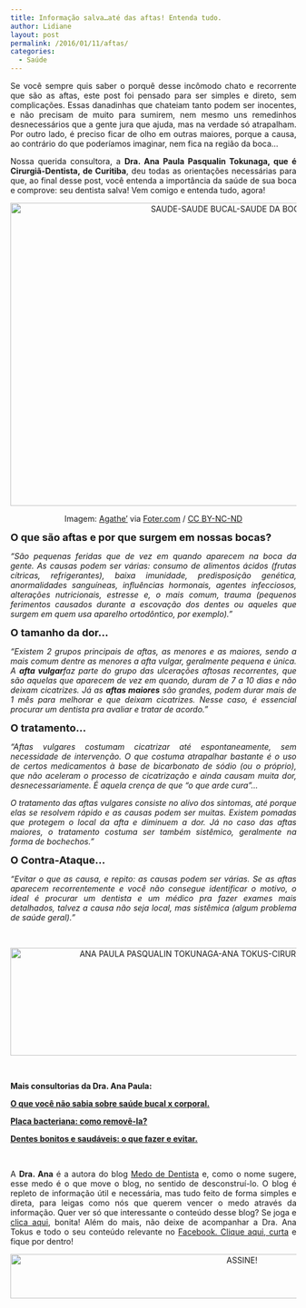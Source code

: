 ```yaml
---
title: Informação salva…até das aftas! Entenda tudo.
author: Lidiane
layout: post
permalink: /2016/01/11/aftas/
categories:
  - Saúde
---
```

<p align="justify">
  Se você sempre quis saber o porquê desse incômodo chato e recorrente que são as aftas, este post foi pensado para ser simples e direto, sem complicações. Essas danadinhas que chateiam tanto podem ser inocentes, e não precisam de muito para sumirem, nem mesmo uns remedinhos desnecessários que a gente jura que ajuda, mas na verdade só atrapalham. Por outro lado, é preciso ficar de olho em outras maiores, porque a causa, ao contrário do que poderíamos imaginar, nem fica na região da boca…
</p>

<p align="justify">
  Nossa querida consultora, a <strong>Dra. Ana Paula Pasqualin Tokunaga, que é Cirurgiã-Dentista, de Curitiba</strong>, deu todas as orientações necessárias para que, ao final desse post, você entenda a importância da saúde de sua boca e comprove: seu dentista salva! Vem comigo e entenda tudo, agora!
</p>

<p align="center">
  <a href="https://www.trololodemulher.com.br/2016/01/SAUDE-SAUDE-BUCAL-SAUDE-DA-BOCA-AFTAS.jpg"><img class="alignnone size-full wp-image-11785" src="https://www.trololodemulher.com.br/2016/01/SAUDE-SAUDE-BUCAL-SAUDE-DA-BOCA-AFTAS.jpg" alt="SAUDE-SAUDE BUCAL-SAUDE DA BOCA-AFTAS" width="800" height="534" /></a>
</p>

<p align="center">
  Imagem: <a href="https://www.flickr.com/photos/agatheapostrophe/16316829851/" target="_blank" rel="noopener noreferrer">Agathe&#8217;</a> via <a href="http://foter.com/" target="_blank" rel="noopener noreferrer">Foter.com</a> / <a href="http://creativecommons.org/licenses/by-nc-nd/2.0/" target="_blank" rel="noopener noreferrer">CC BY-NC-ND</a>
</p>

<p align="justify">
  <strong><span style="font-size: large;">O que são aftas e por que surgem em nossas bocas?</span></strong>
</p>

<p align="justify">
  <em>“São pequenas feridas que de vez em quando aparecem na boca da gente. As causas podem ser várias: consumo de alimentos ácidos (frutas cítricas, refrigerantes), baixa imunidade, predisposição genética, anormalidades sanguíneas, influências hormonais, agentes infecciosos, alterações nutricionais, estresse e, o mais comum, trauma (pequenos ferimentos causados durante a escovação dos dentes ou aqueles que surgem em quem usa aparelho ortodôntico, por exemplo).”</em>
</p>

<p align="justify">
  <strong><span style="font-size: large;">O tamanho da dor…</span></strong>
</p>

<p align="justify">
  <em>“Existem 2 grupos principais de aftas, as menores e as maiores, sendo a mais comum dentre as menores a afta vulgar, geralmente pequena e única. A <b>afta vulgar</b>faz parte do grupo das ulcerações aftosas recorrentes, que são aquelas que aparecem de vez em quando, duram de 7 a 10 dias e não deixam cicatrizes. Já as <b>aftas maiores</b> são grandes, podem durar mais de 1 mês para melhorar e que deixam cicatrizes. Nesse caso, é essencial procurar um dentista pra avaliar e tratar de acordo.”</em>
</p>

<p align="justify">
  <strong><span style="font-size: large;">O tratamento…</span></strong>
</p>

<p style="text-align: justify;">
  <em>“Aftas vulgares costumam cicatrizar até espontaneamente, sem necessidade de intervenção. O que costuma atrapalhar bastante é o uso de certos medicamentos à base de bicarbonato de sódio (ou o próprio), que não aceleram o processo de cicatrização e ainda causam muita dor, desnecessariamente. É aquela crença de que &#8220;o que arde cura&#8221;&#8230;</em>
</p>

<p style="text-align: justify;">
  <em>O tratamento das aftas vulgares consiste no alívo dos sintomas, até porque elas se resolvem rápido e as causas podem ser muitas. Existem pomadas que protegem o local da afta e diminuem a dor. Já no caso das aftas maiores, o tratamento costuma ser também sistêmico, geralmente na forma de bochechos.”</em>
</p>

**<span style="font-size: large;">O Contra-Ataque…</span>**

<p style="text-align: justify;">
  <em>“Evitar o que as causa, e repito: as causas podem ser várias. Se as aftas aparecem recorrentemente e você não consegue identificar o motivo, o ideal é procurar um dentista e um médico pra fazer exames mais detalhados, talvez a causa não seja local, mas sistêmica (algum problema de saúde geral).”</em>
</p>

&nbsp;

<p align="center">
  <a href="https://www.trololodemulher.com.br/2016/01/ANA-PAULA-PASQUALIN-TOKUNAGA-ANA-TOKUS-CIRURGIA-DENTISTA-CURITIBA-PR.jpg"><img class="alignnone size-full wp-image-11784" src="https://www.trololodemulher.com.br/2016/01/ANA-PAULA-PASQUALIN-TOKUNAGA-ANA-TOKUS-CIRURGIA-DENTISTA-CURITIBA-PR.jpg" alt="ANA PAULA PASQUALIN TOKUNAGA-ANA TOKUS-CIRURGIA DENTISTA-CURITIBA-PR" width="800" height="190" /></a>
</p>

&nbsp;

**Mais consultorias da Dra. Ana Paula:**

<a href="http://www.trololodemulher.com.br/2015/06/15/saude-bucal-2/" target="_blank" rel="noopener noreferrer"><strong>O que você não sabia sobre saúde bucal x corporal.</strong></a>

<a href="http://www.trololodemulher.com.br/2015/03/16/placa-bacteriana/" target="_blank" rel="noopener noreferrer"><strong>Placa bacteriana: como removê-la?</strong></a>

<a href="http://www.trololodemulher.com.br/2013/05/27/dentes-bonitos/" target="_blank" rel="noopener noreferrer"><strong>Dentes bonitos e saudáveis: o que fazer e evitar.</strong></a>

&nbsp;

<p align="justify">
  A <strong>Dra. Ana</strong> é a autora do blog <a href="http://medodedentista.com.br/" target="_blank" rel="noopener noreferrer">Medo de Dentista</a> e, como o nome sugere, esse medo é o que move o blog, no sentido de desconstruí-lo. O blog é repleto de informação útil e necessária, mas tudo feito de forma simples e direta, para leigas como nós que querem vencer o medo através da informação. Quer ver só que interessante o conteúdo desse blog? Se joga e <a href="http://medodedentista.com.br/" target="_blank" rel="noopener noreferrer">clica aqui</a>, bonita! Além do mais, não deixe de acompanhar a Dra. Ana Tokus e todo o seu conteúdo relevante no <a href="https://www.facebook.com/medodedentista?fref=ts" target="_blank" rel="noopener noreferrer">Facebook. Clique aqui, curta</a> e fique por dentro!
</p>

<p align="center">
  <a href="http://feedburner.google.com/fb/a/mailverify?uri=blogBichaFemea&loc=en_US" target="_blank" rel="noopener noreferrer"><img class="alignnone size-full wp-image-10439" src="https://www.trololodemulher.com.br/2014/09/ASSINE.png" alt="ASSINE!" width="800" height="78" /></a>
</p>

<p align="justify">